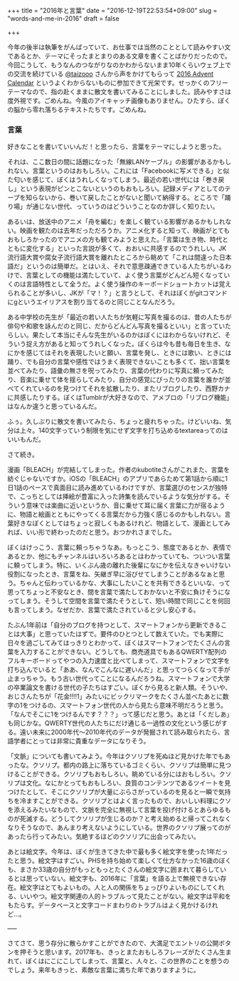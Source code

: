 +++
title = "2016年と言葉"
date = "2016-12-19T22:53:54+09:00"
slug = "words-and-me-in-2016"
draft = false

+++

<p>今年の後半は執筆をがんばっていて、お仕事では当然のこととして読みやすい文であるとか、テーマにそったまとまりのある文章を書くことばかりだったので。今回こうして、もうなんのつながりなのかわからないまま10年くらいウェブ上での交流を続けている <a href="https://twitter.com/taizooo" title="twwp™ (@taizooo) | Twitter">@taizooo</a> さんから声をかけてもらって <a href="http://www.adventar.org/calendars/1669" title="2016 Advent Calendar 2016 - Adventar">2016 Advent Calendar</a> というよくわからないものに参加できて光栄です。せっかくのフリーテーマなので、指の赴くままに散文を書いてみることにしました。読みやすさは度外視です。ごめんね。今風のアイキャッチ画像もありません。ひたすら、ぼくの脳から零れ落ちるテキストたちです。ごめんね。</p>
<h3>言葉</h3>
<p>好きなことを書いていいんだ！と思ったら、言葉をテーマにしようと思った。</p>
<p>それは、ここ数日の間に話題になった「無線LANケーブル」の影響があるかもしれない。言葉というのはおもしろい。これには「Facebookに写メできる」と似た匂いを感じて、ぼくはうれしくなってしまう。最近の若い世代には「巻き戻し」という表現がピンとこないというのもおもしろい。記録メディアとしてのテープを知らないから、巻いて戻したことがないと聞いて納得する。ところで「踊り場」が通じない世代、っていうのはどういうことなのか詳しく知りたい。</p>
<p>あるいは、放送中のアニメ「舟を編む」を楽しく観ている影響があるかもしれない。映画を観たのは去年だっただろうか。アニメ化すると知って、映画がとてもおもしろかったのでアニメの方も観てみようと思えた。「言葉は生き物、時代とともに変化する」といった言説が多くて、おおいに共感するのでうれしい。JK流行語大賞や腐女子流行語大賞を離れたところから眺めて「これは間違った日本語だ」というのは簡単だ。とはいえ、それで意思疎通できている人たちがいるわけで、言葉としての機能は満たしていて、よく使う言葉がどんどん短くなっていくのは言語特性として全うだ。よく使う操作のキーボードショートカットは覚えられることが多いし、JKが「マ！？」と言うとして、それはぼくがgitコマンドにgというエイリアスを割り当てるのと同じことなんだろう。</p>
<p>ある中学校の先生が「最近の若い人たちが気軽に写真を撮るのは、昔の人たちが俳句や和歌を詠んだのと同じ、だからどんどん写真を撮るといい」と言っていたらしい。果たして本当にそんな先生がいるのかはぼくにはわからないけれど、そういう捉え方があると知ってうれしくなった。ぼくらは今も昔も毎日を生き、なにかを感じてはそれを表現したいと願い、言葉を発し、ときには歌い、ときには踊り、でも自分の言葉や感性ではうまく表現できないことも多くて、拙い言葉を並べてみたり、語彙の無さを呪ってみたり、言葉の代わりに写真に頼ってみたり、音楽に乗せて体を揺らしてみたり、自分の感覚にぴったりの言葉を誰かが並べてくれているのを見つけてそれを拡散したり、またリブログしたり、西野カナに共感したりする。ぼくはTumblrが大好きなので、アメブロの「リブログ機能」はなんか違うと思っているんだ。</p>
<p>ふぅ。久しぶりに散文を書いてみたら、ちょっと疲れちゃった。けどいいね、気分は上々。140文字っていう制限を気にせず文字を打ち込めるtextareaってのはいいもんだ。</p>
<p>さて続き。</p>
<p>漫画「BLEACH」が完結してしまった。作者のkubotiteさんがこれまた、言葉を紡ぐじゃないですか。iOSの「BLEACH」のアプリであらためて第1話から順に1日1話のペースで真面目に読み進めているわけですが、言葉選びのセンスが独特で、こっちとしては挿絵が豊富に入った詩集を読んでいるような気分がする。そういう意味では楽曲に近いというか、音に乗せて耳に届く言葉に力が宿るように、物語と絵画とともにやってくる言葉だから力強く感じるのかもしれない。言葉好きなぼくとしてはちょっと寂しくもあるけれど、物語として、漫画としてみれば、いい形で終わったのだと思う。おつかれさまでした。</p>
<p>ぼくはけっこう、言葉に頼っちゃうなあ。もっとこう、態度であるとか、表情であるとか、他にもチャンネルはいろいろあるとはわかっていても、ついつい言葉に頼ってしまう。特に、いくぶん歳の離れた後輩になにかを伝えなきゃいけない役割になったとき、言葉をね、矢継ぎ早に浴びせてしまうことがあるなぁと思う。ちゃんと伝わっているかな、大事にしたいことを共有できるといいな、って思ってちょっと不安なとき、間を言葉で満たしておかないと不安に負けそうになってしまう。そうして空間を言葉で満たそうとして、短い時間で同じことを何回も言ってしまう。なぜだか、言葉で満たされていると少し安心する。</p>
<p>たぶん1年前は「自分のブログを持つとして、スマートフォンから更新できることは大事」と思っていたはずで。要件のひとつとして数えていた。でも実際に日々を過ごしてみてはっきりとわかって、ぼくはスマートフォンでたくさんの言葉を入力することができない。どうしても、商売道具でもあるQWERTY配列のフルキーボードってやつの入力速度と比べてしまって、スマートフォンで文字を打ち込んでいると「ああ、なんでこんなに遅いんだ」と思ってつらくなって手が止まっちゃう。もう古い世代ってことになるんだろうね。スマートフォンで大学の卒業論文を書ける世代の子たちはすごい。ぼくから見ると新人類。そういや、おじさんたちが「花金!!!!1」みたいにビックリマークをたくさん並べたあとに数字の1をつけるの、スマートフォン世代の人から見たら意味不明だろうと思う。「なんでそこに1をつけるんです？？？」って感じだと思う。あとは「くだしあ」も同じかな。QWERTY世代の人たちにだけ通じる一過性の文化という感じがする。遠い未来に2000年代〜2010年代のデータが発掘されて読み取られたら、言語学者にとっては非常に貴重なデータになりそう。</p>
<p>「文脈」についても書いてみよう。今年はクソリプを死ぬほど見かけた年でもあったな。クソリプ。都内の路上に落ちているゴミくらい、クソリプは簡単に見つけることができる。クソリプもおもしろい。眺めている分にはおもしろい。クソリプは文化。なにかとってもおもしろい、良質のコンテンツであるツイートを見つけたとして、そこにクソリプが大量にぶらさがっているのを見ると一瞬で気持ちを冷ますことができる。クソリプとはよく言ったもので、おいしい料理にクソを添えるみたいなもので、文脈を完全に無視して言葉を投げ付けるとあらゆるものが死滅する。どうしてクソリプが生じるのか？と考え始めると帰ってこれなくなりそうなので、あんまり考えないようにしている。世界のクソリプ展ってのがあったら行ってみたい。気絶するほどのクソリプに出会ってみたい。</p>
<p>あとは絵文字。今年は、ぼくが生きてきた中で最も多く絵文字を使った1年だったと思う。絵文字はすごい。PHSを持ち始めて楽しくて仕方なかった16歳のぼくも、まさか33歳の自分がもっともっとたくさんの絵文字に囲まれて暮らしているとは思っていない。絵文字も、2016年に「言葉」を語る上で無視できない存在。絵文字はとてもよいもの。人と人の関係をちょっぴりよいものにしてくれる、いいやつ。絵文字関連の人的トラブルって見たことがない。絵文字は平和をもたらす。データベースと文字コードまわりのトラブルはよく見かけるけれど…。</p>
<p>&#8212;&#8211;</p>
<p>さてさて、思う存分に散らかすことができたので、大満足でエントリの公開ボタンを押そうと思います。2017年も、きっとまたおもしろフレーズがたくさん生まれて、ぼくはにこにこしてしまって、言葉と、人々と、この世界のことを想うのでしょう。来年もきっと、素敵な言葉に満ちた年でありますように。</p>
